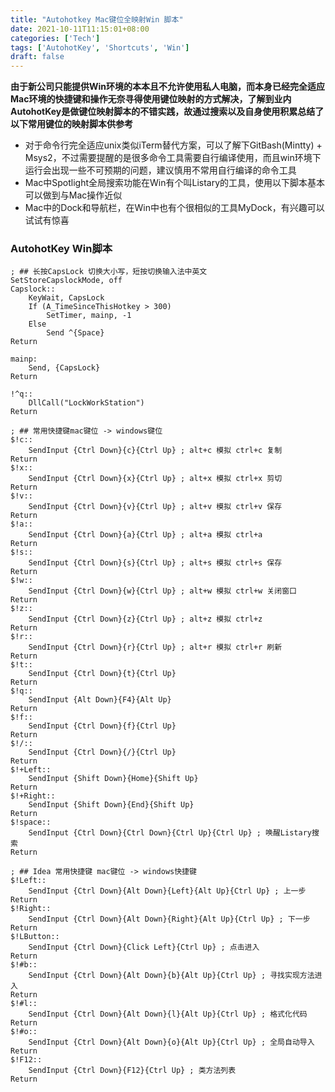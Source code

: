 ```yaml
---
title: "Autohotkey Mac键位全映射Win 脚本"
date: 2021-10-11T11:15:01+08:00
categories: ['Tech']
tags: ['AutohotKey', 'Shortcuts', 'Win']
draft: false
---
```


**由于新公司只能提供Win环境的本本且不允许使用私人电脑，而本身已经完全适应Mac环境的快捷键和操作无奈寻得使用键位映射的方式解决，了解到业内AutohotKey是做键位映射脚本的不错实践，故通过搜索以及自身使用积累总结了以下常用键位的映射脚本供参考**
+ 对于命令行完全适应unix类似iTerm替代方案，可以了解下GitBash(Mintty) + Msys2，不过需要提醒的是很多命令工具需要自行编译使用，而且win环境下运行会出现一些不可预期的问题，建议慎用不常用自行编译的命令工具
+ Mac中Spotlight全局搜索功能在Win有个叫Listary的工具，使用以下脚本基本可以做到与Mac操作近似
+ Mac中的Dock和导航栏，在Win中也有个很相似的工具MyDock，有兴趣可以试试有惊喜

### AutohotKey Win脚本
```
; ## 长按CapsLock 切换大小写，短按切换输入法中英文
SetStoreCapslockMode, off
Capslock::
	KeyWait, CapsLock
	If (A_TimeSinceThisHotkey > 300)
		SetTimer, mainp, -1
	Else
		Send ^{Space}
Return

mainp:
	Send, {CapsLock}
Return

!^q::
    DllCall("LockWorkStation")
Return

; ## 常用快捷键mac键位 -> windows键位
$!c::
    SendInput {Ctrl Down}{c}{Ctrl Up} ; alt+c 模拟 ctrl+c 复制
Return
$!x::
    SendInput {Ctrl Down}{x}{Ctrl Up} ; alt+x 模拟 ctrl+x 剪切
Return
$!v::
    SendInput {Ctrl Down}{v}{Ctrl Up} ; alt+v 模拟 ctrl+v 保存
Return
$!a::
    SendInput {Ctrl Down}{a}{Ctrl Up} ; alt+a 模拟 ctrl+a
Return
$!s::
    SendInput {Ctrl Down}{s}{Ctrl Up} ; alt+s 模拟 ctrl+s 保存
Return
$!w::
    SendInput {Ctrl Down}{w}{Ctrl Up} ; alt+w 模拟 ctrl+w 关闭窗口
Return
$!z::
    SendInput {Ctrl Down}{z}{Ctrl Up} ; alt+z 模拟 ctrl+z
Return
$!r::
    SendInput {Ctrl Down}{r}{Ctrl Up} ; alt+r 模拟 ctrl+r 刷新
Return
$!t::
    SendInput {Ctrl Down}{t}{Ctrl Up}
Return
$!q::
    SendInput {Alt Down}{F4}{Alt Up}
Return
$!f::
    SendInput {Ctrl Down}{f}{Ctrl Up}
Return
$!/::
    SendInput {Ctrl Down}{/}{Ctrl Up}
Return
$!+Left::
    SendInput {Shift Down}{Home}{Shift Up}
Return
$!+Right::
    SendInput {Shift Down}{End}{Shift Up}
Return
$!space::
    SendInput {Ctrl Down}{Ctrl Down}{Ctrl Up}{Ctrl Up} ; 唤醒Listary搜索
Return

; ## Idea 常用快捷键 mac键位 -> windows快捷键
$!Left::
	SendInput {Ctrl Down}{Alt Down}{Left}{Alt Up}{Ctrl Up} ; 上一步
Return
$!Right::
	SendInput {Ctrl Down}{Alt Down}{Right}{Alt Up}{Ctrl Up} ; 下一步
Return
$!LButton::
	SendInput {Ctrl Down}{Click Left}{Ctrl Up} ; 点击进入
Return
$!#b::
	SendInput {Ctrl Down}{Alt Down}{b}{Alt Up}{Ctrl Up} ; 寻找实现方法进入
Return
$!#l::
	SendInput {Ctrl Down}{Alt Down}{l}{Alt Up}{Ctrl Up} ; 格式化代码
Return
$!#o::
	SendInput {Ctrl Down}{Alt Down}{o}{Alt Up}{Ctrl Up} ; 全局自动导入
Return
$!F12::
	SendInput {Ctrl Down}{F12}{Ctrl Up} ; 类方法列表
Return
```
